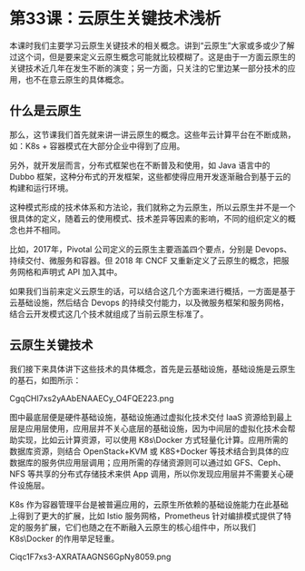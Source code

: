 # 第33课：云原生关键技术浅析

本课时我们主要学习云原生关键技术的相关概念。讲到“云原生”大家或多或少了解过这个词，但是要来定义云原生概念可能就比较模糊了。这是由于一方面云原生的关键技术近几年在发生不断的演变；另一方面，只关注的它里边某一部分技术的应用，也不在意云原生的具体概念。

## 什么是云原生
那么，这节课我们首先就来讲一讲云原生的概念。这些年云计算平台在不断成熟，如：K8s + 容器模式在大部分企业中得到了应用。

另外，就开发层而言，分布式框架也在不断普及和使用，如 Java 语言中的 Dubbo 框架，这种分布式的开发框架，这些都使得应用开发逐渐融合到基于云的构建和运行环境。

这种模式形成的技术体系和方法论，我们就称之为云原生，所以云原生并不是一个很具体的定义，随着云的使用模式、技术差异等因素的影响，不同的组织定义的概念也并不相同。

比如，2017年，Pivotal 公司定义的云原生主要涵盖四个要点，分别是 Devops、持续交付、微服务和容器。但 2018 年 CNCF 又重新定义了云原生的概念，把服务网格和声明式 API 加入其中。

如果我们当前来定义云原生的话，可以结合这几个方面来进行概括，一方面是基于云基础设施，然后结合 Devops 的持续交付能力，以及微服务框架和服务网格，结合云开发模式这几个技术就组成了当前云原生标准了。

## 云原生关键技术
我们接下来具体讲下这些技术的具体概念，首先是云基础设施，基础设施是云原生的基石，如图所示：

CgqCHl7xs2yAAbENAAECy_O4FQE223.png

图中最底层便是硬件基础设施，基础设施通过虚拟化技术交付 IaaS 资源给到最上层是应用层使用，应用层并不关心底层的基础设施，因为中间层的虚拟化技术会帮助实现，比如云计算资源，可以使用 K8s\Docker 方式轻量化计算。应用所需的数据库资源，则结合 OpenStack+KVM 或 K8S+Docker 等技术结合到具体的应数据库的服务供应用层调用；应用所需的存储资源则可以通过如 GFS、Ceph、NFS 等共享的分布式存储技术来供 App 调用，所以你发现应用层并不需要关心硬件设施层。

K8s 作为容器管理平台是被普遍应用的，云原生所依赖的基础设施能力在此基础上得到了更大的扩展，比如 Istio 服务网格，Prometheus 针对编排模式提供了特定的服务扩展，它们也随之在不断融入云原生的核心组件中，所以我们 K8s\Docker 的作用举足轻重。


Ciqc1F7xs3-AXRATAAGNS6GpNy8059.png
